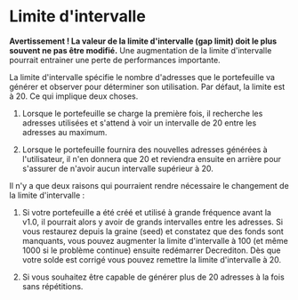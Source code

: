 # Limite d'intervalle

**Avertissement ! La valeur de la limite d'intervalle (gap limit) doit le plus souvent ne pas être modifié.**  Une augmentation de la limite d'intervalle pourrait entrainer une perte de performances importante.

La limite d'intervalle spécifie le nombre d'adresses que le portefeuille va générer et observer pour déterminer son utilisation. Par défaut, la limite est à 20. Ce qui implique deux choses.

  1. Lorsque le portefeuille se charge la première fois, il recherche les adresses utilisées et s'attend à voir un intervalle de 20 entre les adresses au maximum.

  2. Lorsque le portefeuille fournira des nouvelles adresses générées à l'utilisateur, il n'en donnera que 20 et reviendra ensuite en arrière pour s'assurer de n'avoir aucun intervalle supérieur à 20.

Il n'y a que deux raisons qui pourraient rendre nécessaire le changement de la limite d'intervalle :

  1. Si votre portefeuille a été créé et utilisé à grande fréquence avant la v1.0, il pourrait alors y avoir de grands intervalles entre les adresses.  Si vous restaurez depuis la graine (seed) et constatez que des fonds sont manquants, vous pouvez augmenter la limite d'intervalle à 100 (et même 1000 si le problème continue) ensuite redémarrer Decrediton.  Dès que votre solde est corrigé vous pouvez remettre la limite d'intervalle à 20.

  2. Si vous souhaitez être capable de générer plus de 20 adresses à la fois sans répétitions.

